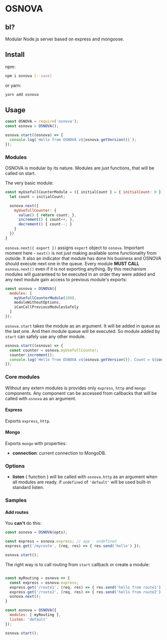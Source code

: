 # OSNOVA

## bI?

Modular Node.js server based on express and mongoose.

## Install

npm: 
```sh
npm i osnova [--save] 
```
or yarn:
```sh
yarn add osnova
```   
    
## Usage
```javascript
const OSNOVA = require('osnova');
const osnova = OSNOVA();

osnova.start((osnova) => {
  console.log(`Hello from OSNOVA v${osnova.getVersion()}`);
});
```
    
### Modules

OSNOVA is modular by its nature. Modules are just functions, that will be called on start.

The very basic module:
 ```javascript
 const myUsefullCounterModule = ({ initialCount } = { initialCount: 0 }) => osnova => {
   let count = initialCount;
 
   osnova.next({ 
     myUsefullCounter: {
       value() { return count; },
       increment() { count++; },
       decrement() { count--; }
     }
   })    
 }
 ```
`osnova.next({ export })` assigns `export` object to `osnova`. 
Important moment here - `next()` is not just making available some functionality from outside. 
It also an indicator that module has done his business and OSNOVA should execute next one in the queue.
Every module **MUST CALL** `osnova.next()` even if it is not exporting anything. 
By this mechanism modules will guaranteed to be executed in an order they were added and any next module 
gain access to previous module's exports:

```javascript
const osnova = OSNOVA({
  modules: [ 
    myUsefullCounterModule(100), 
    moduleWithoutOptions, 
    iCanCallPreviousModulesSafely
  ]
});
```
`osnova.start` takes the module as an argument. It will be added in queue as the last one.
And then module queue will be executed. So module added by `start` can safely use any other module.

```javascript
osnova.start((osnova) => {
  const counter = osnova.myUsefullCounter;
  counter.increment();
  console.log(`Hello from OSNOVA v${osnova.getVersion()}. Count = ${counter.value()}`);
});
```
### Core modules
Without any extern modules is provides only `express`, `http` and `mongo` components.
Any component can be accessed from callbacks that will be called with `osnova` 
as an argument.
    
#### Express

Exports `express`, `http`.

#### Mongo

Exports `mongo` with properties:
- **connection**: current connection to MongoDB.

### Options
- **listen** { function } will be called with `osnova.http` as an argument 
when all modules are ready. if `undefined` of `'default'` 
will be used built-in standard listen.

### Samples
 
#### Add routes
You **can't** do this: 

```javascript
const osnova = OSNOVA(opts);

const express = osnova.express; // app - undefined
express.get('/myroute', (req, res) => { res.send('hello') });

osnova.start();
```

The right way is to call routing from `start` callback or create a module:

```javascript

const myRouting = osnova => {
  const express = osnova.express;
  express.get('/route1', (req, res) => { res.send('hello from route1') });
  express.get('/route2', (req, res) => { res.send('hello from route2') });
  osnova.next();
}

const osnova = OSNOVA({
  modules: [ myRouting ],
  listen: 'default'
});

osnova.start();

```